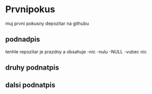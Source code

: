 # Prvnipokus
muj prvni pokusny depozitar na githubu
## podnadpis
tenhle repozitar je prazdny a obsahuje
-nic
-nulu
-NULL
-vubec nic

## druhy podnatpis
## dalsi podnatpis

